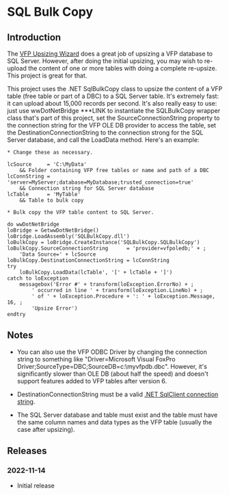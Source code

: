 # SQL Bulk Copy

## Introduction

The [VFP Upsizing Wizard](https://github.com/VFPX/UpsizingWizard) does a great job of upsizing a VFP database to SQL Server. However, after doing the initial upsizing, you may wish to re-upload the content of one or more tables with doing a complete re-upsize. This project is great for that.

This project uses the .NET SqlBulkCopy class to upsize the content of a VFP table (free table or part of a DBC) to a SQL Server table. It's extremely fast: it can upload about 15,000 records per second. It's also really easy to use: just use wwDotNetBridge ***LINK to instantiate the SQLBulkCopy wrapper class that's part of this project, set the SourceConnectionString property to the  connection string for the VFP OLE DB provider to access the table, set the DestinationConnectionString to the connection strong for the SQL Server database, and call the LoadData method. Here's an example:

```foxpro
* Change these as necessary.

lcSource     = 'C:\MyData'
	&& Folder containing VFP free tables or name and path of a DBC
lcConnString = 'server=MyServer;database=MyDatabase;trusted_connection=true'
	&& Connection string for SQL Server database
lcTable      = 'MyTable'
	&& Table to bulk copy

* Bulk copy the VFP table content to SQL Server.

do wwDotNetBridge
loBridge = GetwwDotNetBridge()
loBridge.LoadAssembly('SQLBulkCopy.dll')
loBulkCopy = loBridge.CreateInstance('SQLBulkCopy.SQLBulkCopy')
loBulkCopy.SourceConnectionString      = 'provider=vfpoledb;' + ;
	'Data Source=' + lcSource
loBulkCopy.DestinationConnectionString = lcConnString
try
	loBulkCopy.LoadData(lcTable', '[' + lcTable + ']')
catch to loException
	messagebox('Error #' + transform(loException.ErrorNo) + ;
		' occurred in line ' + transform(loException.LineNo) + ;
		' of ' + loException.Procedure + ': ' + loException.Message, 16, ;
		'Upsize Error')
endtry
```
## Notes

* You can also use the VFP ODBC Driver by changing the connection string to something like "Driver=Microsoft Visual FoxPro Driver;SourceType=DBC;SourceDB=c:\myvfpdb.dbc". However, it's significantly slower than OLE DB (about half the speed) and doesn't support features added to VFP tables after version 6.

* DestinationConnectionString must be a valid [.NET SqlClient connection string](https://www.connectionstrings.com/microsoft-data-sqlclient/).

* The SQL Server database and table must exist and the table must have the same column names and data types as the VFP table (usually the case after upsizing).

## Releases

### 2022-11-14

* Initial release